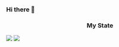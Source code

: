 ### Hi there 👋

<!--
**lizill/lizill** is a ✨ _special_ ✨ repository because its `README.md` (this file) appears on your GitHub profile.

Here are some ideas to get you started:

- 🔭 I’m currently working on ...
- 🌱 I’m currently learning ...
- 👯 I’m looking to collaborate on ...
- 🤔 I’m looking for help with ...
- 💬 Ask me about ...
- 📫 How to reach me: ...
- 😄 Pronouns: ...
- ⚡ Fun fact: ...
-->
<h3 align="center">  My State </h3>

![](https://github-readme-stats.vercel.app/api?username=lizill&count_private=true&show_icons=true)
![](https://github-readme-stats.vercel.app/api/top-langs/?username=lizill&layout=compact&count_private=true&langs_count=30)
